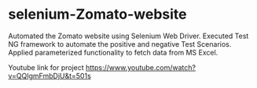 # selenium-Zomato-website

Automated the Zomato website using Selenium Web Driver.
Executed Test NG framework to automate the positive and negative Test Scenarios.
Applied parameterized functionality to fetch data from MS Excel.

Youtube link for project
https://www.youtube.com/watch?v=QQIgmFmbDjU&t=501s

